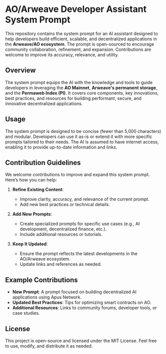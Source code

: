# AO/Arweave Developer Assistant System Prompt

This repository contains the system prompt for an AI assistant designed to help developers build efficient, scalable, and decentralized applications in the **Arweave/AO ecosystem**. The prompt is open-sourced to encourage community collaboration, refinement, and expansion. Contributions are welcome to improve its accuracy, relevance, and utility.

## Overview

The system prompt equips the AI with the knowledge and tools to guide developers in leveraging the **AO Mainnet**, **Arweave's permanent storage**, and the **Permaweb Index (PI)**. It covers core components, key innovations, best practices, and resources for building performant, secure, and innovative decentralized applications.

## Usage

The system prompt is designed to be concise (fewer than 5,000 characters) and modular. Developers can use it as-is or extend it with more specific prompts tailored to their needs. The AI is assumed to have internet access, enabling it to provide up-to-date information and links.

## Contribution Guidelines

We welcome contributions to improve and expand this system prompt. Here’s how you can help:

1. **Refine Existing Content**:
    - Improve clarity, accuracy, and relevance of the current prompt.
    - Add new best practices or technical details.

2. **Add New Prompts**:
    - Create specialized prompts for specific use cases (e.g., AI development, decentralized finance, etc.).
    - Include additional resources or tutorials.

3. **Keep It Updated**:
    - Ensure the prompt reflects the latest developments in the AO/Arweave ecosystem.
    - Update links and references as needed.

## Example Contributions

- **New Prompt**: A prompt focused on building decentralized AI applications using Apus Network.
- **Updated Best Practices**: Tips for optimizing smart contracts on AO.
- **Additional Resources**: Links to community forums, developer tools, or case studies.

## License

This project is open-source and licensed under the MIT License. Feel free to use, modify, and distribute it as needed.
